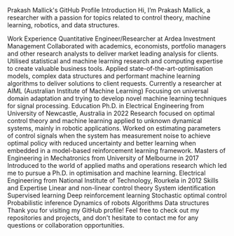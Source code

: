 Prakash Mallick's GitHub Profile
Introduction
Hi, I’m Prakash Mallick, a researcher with a passion for topics related to control theory, machine learning, robotics, and data structures.

Work Experience
Quantitative Engineer/Researcher at Ardea Investment Management
Collaborated with academics, economists, portfolio managers and other research analysts to deliver market leading analysis for clients.
Utilised statistical and machine learning research and computing expertise to create valuable business tools.
Applied state-of-the-art-optimisation models, complex data structures and performant machine learning algorithms to deliver solutions to client requests.
Currently a researcher at AIML (Australian Institute of Machine Learning)
Focusing on universal domain adaptation and trying to develop novel machine learning techniques for signal processing.
Education
Ph.D. in Electrical Engineering from University of Newcastle, Australia in 2022
Research focused on optimal control theory and machine learning applied to unknown dynamical systems, mainly in robotic applications.
Worked on estimating parameters of control signals when the system has measurement noise to achieve optimal policy with reduced uncertainty and better learning when embedded in a model-based reinforcement learning framework.
Masters of Engineering in Mechatronics from University of Melbourne in 2017
Introduced to the world of applied maths and operations research which led me to pursue a Ph.D. in optimisation and machine learning.
Electrical Engineering from National Institute of Technology, Rourkela in 2012
Skills and Expertise
Linear and non-linear control theory
System identification
Supervised learning
Deep reinforcement learning
Stochastic optimal control
Probabilistic inference
Dynamics of robots
Algorithms
Data structures
Thank you for visiting my GitHub profile! Feel free to check out my repositories and projects, and don't hesitate to contact me for any questions or collaboration opportunities.
